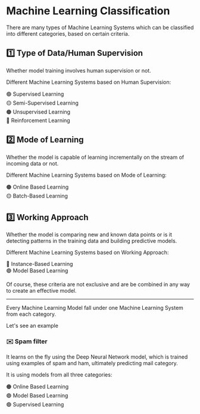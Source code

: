 # Machine Learning Classification

There are many types of Machine Learning Systems which can be classified into different categories, based on certain criteria.

## 1️⃣ Type of Data/Human Supervision

Whether model training involves human supervision or not.

Different Machine Learning Systems based on Human Supervision:

🟢 Supervised Learning  
🟡 Semi-Supervised Learning  
🟠 Unsupervised Learning  
🔴 Reinforcement Learning

## 2️⃣ Mode of Learning

Whether the model is capable of learning incrementally on the stream of incoming data or not.

Different Machine Learning Systems based on Mode of Learning:

🟠 Online Based Learning  
🟡 Batch-Based Learning

## 3️⃣ Working Approach

Whether the model is comparing new and known data points or is it detecting patterns in the training data and building predictive models.

Different Machine Learning Systems based on Working Approach:

🔴 Instance-Based Learning  
🟣 Model Based Learning

Of course, these criteria are not exclusive and are be combined in any way to create an effective model.

---

Every Machine Learning Model fall under one Machine Learning System from each category.

Let's see an example

### ✉️ Spam filter

It learns on the fly using the Deep Neural Network model, which is trained using examples of spam and ham, ultimately predicting mail category.

It is using models from all three categories:

🟠 Online Based Learning  
🟣 Model Based Learning  
🟢 Supervised Learning